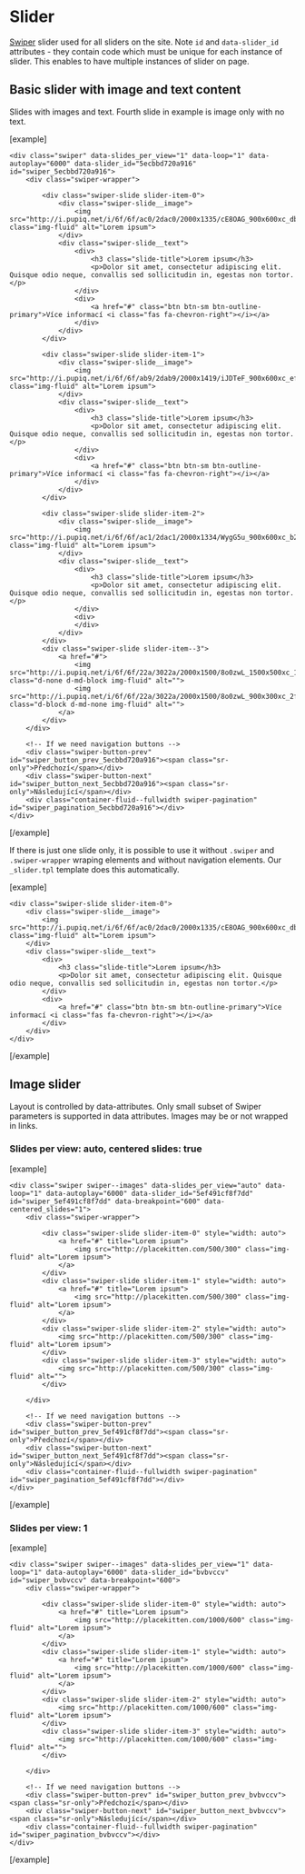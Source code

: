 Slider
======

[Swiper](https://swiperjs.com/) slider used for all sliders on the site. Note <code>id</code> and <code>data-slider_id</code> attributes - they contain code which must be unique for each instance of slider. This enables to have multiple instances of slider on page.

## Basic slider with image and text content

Slides with images and text. Fourth slide in example is image only with no text.

[example]
	
<section class="section--slider">

	<div class="swiper" data-slides_per_view="1" data-loop="1" data-autoplay="6000" data-slider_id="5ecbbd720a916" id="swiper_5ecbbd720a916">
		<div class="swiper-wrapper">

			<div class="swiper-slide slider-item-0">
				<div class="swiper-slide__image">
					<img src="http://i.pupiq.net/i/6f/6f/ac0/2dac0/2000x1335/cE8OAG_900x600xc_db480678eed2b0d9.jpg" class="img-fluid" alt="Lorem ipsum">
				</div>
				<div class="swiper-slide__text">
					<div>
						<h3 class="slide-title">Lorem ipsum</h3>
						<p>Dolor sit amet, consectetur adipiscing elit. Quisque odio neque, convallis sed sollicitudin in, egestas non tortor.</p>
					</div>
					<div>
						<a href="#" class="btn btn-sm btn-outline-primary">Více informací <i class="fas fa-chevron-right"></i></a>
					</div>
				</div>
			</div>
			
			<div class="swiper-slide slider-item-1">
				<div class="swiper-slide__image">
					<img src="http://i.pupiq.net/i/6f/6f/ab9/2dab9/2000x1419/iJDTeF_900x600xc_ef81597cc19682c7.jpg" class="img-fluid" alt="Lorem ipsum">
				</div>
				<div class="swiper-slide__text">
					<div>
						<h3 class="slide-title">Lorem ipsum</h3>
						<p>Dolor sit amet, consectetur adipiscing elit. Quisque odio neque, convallis sed sollicitudin in, egestas non tortor.</p>
					</div>
					<div>
						<a href="#" class="btn btn-sm btn-outline-primary">Více informací <i class="fas fa-chevron-right"></i></a>
					</div>
				</div>
			</div>
			
			<div class="swiper-slide slider-item-2">
				<div class="swiper-slide__image">
					<img src="http://i.pupiq.net/i/6f/6f/ac1/2dac1/2000x1334/WygG5u_900x600xc_b28ee7797fd29766.jpg" class="img-fluid" alt="Lorem ipsum">
				</div>
				<div class="swiper-slide__text">
					<div>
						<h3 class="slide-title">Lorem ipsum</h3>
						<p>Dolor sit amet, consectetur adipiscing elit. Quisque odio neque, convallis sed sollicitudin in, egestas non tortor.</p>
					</div>
					<div>
					</div>
				</div>
			</div>
			<div class="swiper-slide slider-item--3">
				<a href="#">
					<img src="http://i.pupiq.net/i/6f/6f/22a/3022a/2000x1500/8o0zwL_1500x500xc_17c2847a5797fc3e.jpg" class="d-none d-md-block img-fluid" alt="">
					<img src="http://i.pupiq.net/i/6f/6f/22a/3022a/2000x1500/8o0zwL_900x300xc_2fe310d7f86c1bdd.jpg" class="d-block d-md-none img-fluid" alt="">
				</a>
			</div>
		</div>

		<!-- If we need navigation buttons -->
		<div class="swiper-button-prev" id="swiper_button_prev_5ecbbd720a916"><span class="sr-only">Předchozí</span></div>
		<div class="swiper-button-next" id="swiper_button_next_5ecbbd720a916"><span class="sr-only">Následující</span></div>
		<div class="container-fluid--fullwidth swiper-pagination" id="swiper_pagination_5ecbbd720a916"></div>
	</div>
	
</section>
[/example]

If there is just one slide only, it is possible to use it without <code>.swiper</code> and <code>.swiper-wrapper</code> wraping elements and without navigation elements. Our <code>_slider.tpl</code> template does this automatically.

[example]
	
<section class="section--slider">

	<div class="swiper-slide slider-item-0">
		<div class="swiper-slide__image">
			<img src="http://i.pupiq.net/i/6f/6f/ac0/2dac0/2000x1335/cE8OAG_900x600xc_db480678eed2b0d9.jpg" class="img-fluid" alt="Lorem ipsum">
		</div>
		<div class="swiper-slide__text">
			<div>
				<h3 class="slide-title">Lorem ipsum</h3>
				<p>Dolor sit amet, consectetur adipiscing elit. Quisque odio neque, convallis sed sollicitudin in, egestas non tortor.</p>
			</div>
			<div>
				<a href="#" class="btn btn-sm btn-outline-primary">Více informací <i class="fas fa-chevron-right"></i></a>
			</div>
		</div>
	</div>

</section>
[/example]

## Image slider

Layout is controlled by data-attributes. Only small subset of Swiper parameters is supported in data attributes. Images may be or not wrapped in links.

### Slides per view: auto, centered slides: true

[example]
<section class="section--slider">

	<div class="swiper swiper--images" data-slides_per_view="auto" data-loop="1" data-autoplay="6000" data-slider_id="5ef491cf8f7dd" id="swiper_5ef491cf8f7dd" data-breakpoint="600" data-centered_slides="1">
		<div class="swiper-wrapper">

			<div class="swiper-slide slider-item-0" style="width: auto">
				<a href="#" title="Lorem ipsum">
					<img src="http://placekitten.com/500/300" class="img-fluid" alt="Lorem ipsum">
				</a>
			</div>
			<div class="swiper-slide slider-item-1" style="width: auto">
				<a href="#" title="Lorem ipsum">
					<img src="http://placekitten.com/500/300" class="img-fluid" alt="Lorem ipsum">
				</a>
			</div>
			<div class="swiper-slide slider-item-2" style="width: auto">
				<img src="http://placekitten.com/500/300" class="img-fluid" alt="Lorem ipsum">
			</div>
			<div class="swiper-slide slider-item-3" style="width: auto">
				<img src="http://placekitten.com/500/300" class="img-fluid" alt="">
			</div>

		</div>

		<!-- If we need navigation buttons -->
		<div class="swiper-button-prev" id="swiper_button_prev_5ef491cf8f7dd"><span class="sr-only">Předchozí</span></div>
		<div class="swiper-button-next" id="swiper_button_next_5ef491cf8f7dd"><span class="sr-only">Následující</span></div>
		<div class="container-fluid--fullwidth swiper-pagination" id="swiper_pagination_5ef491cf8f7dd"></div>
	</div>
</section>
[/example]

### Slides per view: 1

[example]
<section class="section--slider">

	<div class="swiper swiper--images" data-slides_per_view="1" data-loop="1" data-autoplay="6000" data-slider_id="bvbvccv" id="swiper_bvbvccv" data-breakpoint="600">
		<div class="swiper-wrapper">

			<div class="swiper-slide slider-item-0" style="width: auto">
				<a href="#" title="Lorem ipsum">
					<img src="http://placekitten.com/1000/600" class="img-fluid" alt="Lorem ipsum">
				</a>
			</div>
			<div class="swiper-slide slider-item-1" style="width: auto">
				<a href="#" title="Lorem ipsum">
					<img src="http://placekitten.com/1000/600" class="img-fluid" alt="Lorem ipsum">
				</a>
			</div>
			<div class="swiper-slide slider-item-2" style="width: auto">
				<img src="http://placekitten.com/1000/600" class="img-fluid" alt="Lorem ipsum">
			</div>
			<div class="swiper-slide slider-item-3" style="width: auto">
				<img src="http://placekitten.com/1000/600" class="img-fluid" alt="">
			</div>

		</div>

		<!-- If we need navigation buttons -->
		<div class="swiper-button-prev" id="swiper_button_prev_bvbvccv"><span class="sr-only">Předchozí</span></div>
		<div class="swiper-button-next" id="swiper_button_next_bvbvccv"><span class="sr-only">Následující</span></div>
		<div class="container-fluid--fullwidth swiper-pagination" id="swiper_pagination_bvbvccv"></div>
	</div>
</section>
[/example]